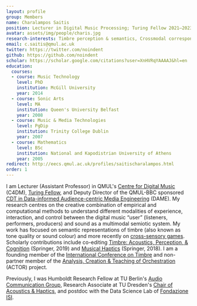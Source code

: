 ```yaml
---
layout: profile
group: Members
name: Charalampos Saitis
position: Lecturer in Digital Music Processing; Turing Fellow 2021–2023
avatar: assets/img/people/charis.jpg
research-interests: Timbre perception & semantics, Crossmodal correspondences, Musical/sonic interaction, Musical acoustics & haptics
email: c.saitis@qmul.ac.uk
twitter: https://twitter.com/noindent
github: https://github.com/noindent
scholar: https://scholar.google.com/citations?user=XnHVRqYAAAAJ&hl=en
education:
  courses:
  - course: Music Technology
    level: PhD
    institution: McGill University
    year: 2014
  - course: Sonic Arts
    level: MA
    institution: Queen's University Belfast
    year: 2008
  - course: Music & Media Technologies
    level: PgDip
    institution: Trinity College Dublin
    year: 2007
  - course: Mathematics
    level: BSc
    institution: National and Kapodistrian University of Athens
    year: 2005
redirect: http://eecs.qmul.ac.uk/profiles/saitischaralampos.html
order: 1
---
```


I am Lecturer (Assistant Professor) in QMUL's [Centre for Digital Music](https://c4dm.eecs.qmul.ac.uk/) (C4DM), [Turing Fellow](https://www.turing.ac.uk/people/researchers/charalampos-saitis), and Deputy Director of the QMUL-BBC sponsored [CDT in Data-informed Audience-centric Media Engineering](https://dame.qmul.ac.uk/) (DAME).
My research centres on the creative combination of empirical and computational methods to understand different modalities of experience, interaction, and control between the digital music “user” (listeners, performers, producers) and sound as a multimodal semiotic system. 
My work has focused on semantic representations of timbre (also known as tone quality or sound colour) and more recently on [cross-sensory games](https://www.seeingmusic.app/). Scholarly contributions include co-editing [Timbre: Acoustics, Perception, & Cognition](https://link.springer.com/book/10.1007/978-3-030-14832-4) (Springer, 2019) and [Musical Haptics](https://link.springer.com/book/10.1007%2F978-3-319-58316-7) (Springer, 2018). I am a founding member of the [International Conference on Timbre](https://timbre2020.mus.auth.gr/) and non-partner member of the [Analysis, Creation & Teaching of Orchestration](https://www.actorproject.org/) (ACTOR) project.

Previously, I was Humboldt Research Fellow at TU Berlin's [Audio Communication Group](https://www.ak.tu-berlin.de/menue/fachgebiet_audiokommunikation/), Research Associate at TU Dresden's [Chair of Acoustics & Haptics](https://tu-dresden.de/ing/elektrotechnik/ias/aha), and postdoc with the Data Science Lab of [Fondazione ISI](https://www.isi.it/en/home). 
